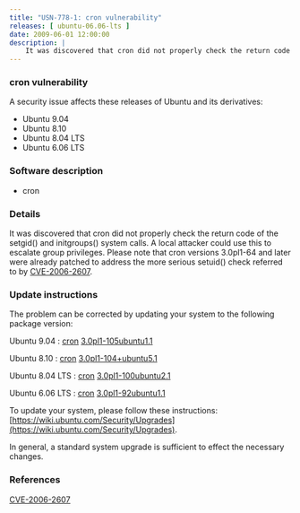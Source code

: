 ```yaml
---
title: "USN-778-1: cron vulnerability"
releases: [ ubuntu-06.06-lts ]
date: 2009-06-01 12:00:00
description: |
    It was discovered that cron did not properly check the return code of the setgid() and initgroups() system calls. A local attacker could use this to escalate group privileges. Please note that cron versions 3.0pl1-64 and later were already patched to address the more serious setuid() check referred to by [CVE-2006-2607](http://people.ubuntu.com/~ubuntu-security/cve/CVE-2006-2607). 
--- 
```

 
### cron vulnerability

A security issue affects these releases of Ubuntu and its derivatives:

* Ubuntu 9.04
* Ubuntu 8.10
* Ubuntu 8.04 LTS
* Ubuntu 6.06 LTS

### Software description

* cron 

### Details

It was discovered that cron did not properly check the return code of the setgid() and initgroups() system calls. A local attacker could use this to escalate group privileges. Please note that cron versions 3.0pl1-64 and later were already patched to address the more serious setuid() check referred to by [CVE-2006-2607](http://people.ubuntu.com/~ubuntu-security/cve/CVE-2006-2607). 

### Update instructions

The problem can be corrected by updating your system to the following package version:

Ubuntu 9.04
 : [cron](https://launchpad.net/ubuntu/+source/cron) <span> [3.0pl1-105ubuntu1.1](https://launchpad.net/ubuntu/+source/cron/3.0pl1-105ubuntu1.1) </span> 

Ubuntu 8.10
 : [cron](https://launchpad.net/ubuntu/+source/cron) <span> [3.0pl1-104+ubuntu5.1](https://launchpad.net/ubuntu/+source/cron/3.0pl1-104+ubuntu5.1) </span> 

Ubuntu 8.04 LTS
 : [cron](https://launchpad.net/ubuntu/+source/cron) <span> [3.0pl1-100ubuntu2.1](https://launchpad.net/ubuntu/+source/cron/3.0pl1-100ubuntu2.1) </span> 

Ubuntu 6.06 LTS
 : [cron](https://launchpad.net/ubuntu/+source/cron) <span> [3.0pl1-92ubuntu1.1](https://launchpad.net/ubuntu/+source/cron/3.0pl1-92ubuntu1.1) </span> 

To update your system, please follow these instructions: [https://wiki.ubuntu.com/Security/Upgrades](https://wiki.ubuntu.com/Security/Upgrades).

In general, a standard system upgrade is sufficient to effect the necessary changes. 

### References

 [CVE-2006-2607](http://people.ubuntu.com/~ubuntu-security/cve/CVE-2006-2607)
 
